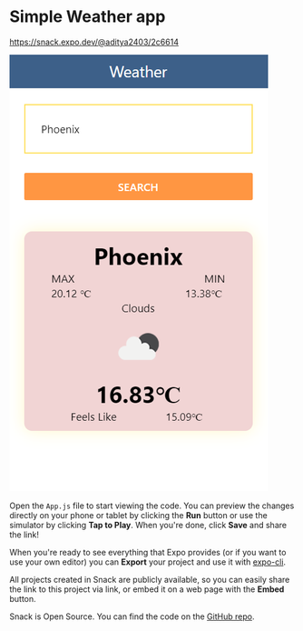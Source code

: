 # Simple Weather app

https://snack.expo.dev/@aditya2403/2c6614

![Demo Picture](/assets/weatherdemo.png)


Open the `App.js` file to start viewing the code. You can preview the changes directly on your phone or tablet by clicking the **Run** button or use the simulator by clicking **Tap to Play**. When you're done, click **Save** and share the link!

When you're ready to see everything that Expo provides (or if you want to use your own editor) you can **Export** your project and use it with [expo-cli](https://docs.expo.io/versions/latest/introduction/installation.html).

All projects created in Snack are publicly available, so you can easily share the link to this project via link, or embed it on a web page with the **Embed** button.


Snack is Open Source. You can find the code on the [GitHub repo](https://github.com/expo/snack-web).
